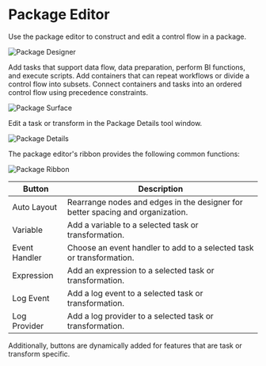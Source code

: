 # Package Editor

Use the package editor to construct and edit a control flow in a package.

![Package Designer](/img/bimlstudio/Package1.png)

Add tasks that support data flow, data preparation, perform BI functions, and execute scripts. Add containers that can repeat workflows or divide a control flow into subsets. Connect containers and tasks into an ordered control flow using precedence constraints.

![Package Surface](/img/bimlstudio/Package2.png)

Edit a task or transform in the Package Details tool window.

![Package Details](/img/bimlstudio/Package3.png)

The package editor's ribbon provides the following common functions:

![Package Ribbon](/img/bimlstudio/Package4.png)

Button | Description
--- | ---
Auto Layout | Rearrange nodes and edges in the designer for better spacing and organization.
Variable | Add a variable to a selected task or transformation.
Event Handler | Choose an event handler to add to a selected task or transformation.
Expression | Add an expression to a selected task or transformation.
Log Event | Add a log event to a selected task or transformation.
Log Provider | Add a log provider to a selected task or transformation.

Additionally, buttons are dynamically added for features that are task or transform specific.